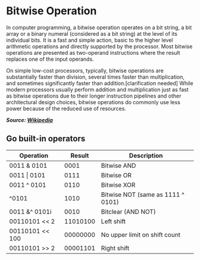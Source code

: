 # Bitwise Operation

In computer programming, a bitwise operation operates on a bit string, a bit array or a binary numeral (considered as a bit string) at the level of its individual bits. It is a fast and simple action, basic to the higher level arithmetic operations and directly supported by the processor. Most bitwise operations are presented as two-operand instructions where the result replaces one of the input operands.

On simple low-cost processors, typically, bitwise operations are substantially faster than division, several times faster than multiplication, and sometimes significantly faster than addition.[clarification needed] While modern processors usually perform addition and multiplication just as fast as bitwise operations due to their longer instruction pipelines and other architectural design choices, bitwise operations do commonly use less power because of the reduced use of resources.

***Source: [Wikipedia](https://en.wikipedia.org/wiki/Bitwise_operation)***

## Go built-in operators

| Operation | Result | Description
| ----------- | ----------- | ----------- |
|0011 & 0101 | 0001 | Bitwise AND
|0011 \| 0101 | 0111 | Bitwise OR
|0011 ^ 0101 | 0110 | Bitwise XOR
|^0101 | 1010 | Bitwise NOT (same as 1111 ^ 0101)
|0011 &^ 0101i | 0010 | Bitclear (AND NOT)
|00110101 << 2 | 11010100 | Left shift
|00110101 << 100 | 00000000 | No upper limit on shift count
|00110101 >> 2 | 00001101 | Right shift

